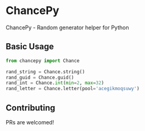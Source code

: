 # ChancePy
ChancePy - Random generator helper for Python

## Basic Usage

```python
from chancepy import Chance

rand_string = Chance.string()
rand_guid = Chance.guid()
rand_int = Chance.int(min=2, max=32)
rand_letter = Chance.letter(pool='acegikmoqsuwy')

```

## Contributing
PRs are welcomed!
